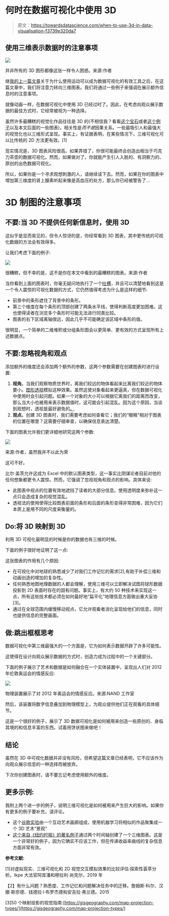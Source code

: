 # 何时在数据可视化中使用 3D

> 原文：<https://towardsdatascience.com/when-to-use-3d-in-data-visualisation-f3739e320da7>

## 使用三维表示数据时的注意事项

![](img/7df75c9e7b1f4c6b3ae227692cabb4d9.png)

并非所有的 3D 图形都像这张一样令人困惑。来源:作者

继[我的上一篇文章](/why-we-should-use-animation-in-data-vizualisation-6004fb400014)关于为什么使用运动可以成为数据可视化的有效工具之后，在这篇文章中，我们将注意力转向三维图表。我们将通过一些例子来强调在展示额外信息时的注意事项。

就像动画一样，在数据可视化中使用 3D 已经过时了。因此，在考虑向观众展示数据的最佳方式时，它经常被视为一种选择。

虽然许多最糟糕的视觉化作品往往是 3D 的(不相信我？看看[这个宝石](https://www.reddit.com/r/dataisugly/comments/6o7jj0/a_different_take_on_a_3d_pie_chart/)或者[这个例子](https://www.reddit.com/r/dataisugly/comments/2g1rbw/cost_of_cooking_at_home_vs_eating_out_displayed/)以及本文后面的一些图表)，相关性是*而不是*因果关系。一些最吸引人和最强大的视觉化也以三维形式呈现。事实上，有证据表明，在某些情况下，三维可视化可以比传统的 2D 方法更有效。[1]

现实情况是，3D 图表风险很高。如果弄错了，你很可能最终会创造出相当于巧克力茶壶的数据可视化。然而，如果做对了，你就能产生引人入胜的、有洞察力的、原创的出色数据可视化。

所以，如果你是一个寻求观想刺激的人，请继续读下去。然而，如果在你的图表中增加第三维度的肾上腺素听起来像是高血压的处方，那么你已经被警告了…

# 3D 制图的注意事项

## 不要:当 3D 不提供任何新信息时，使用 3D

这似乎是显而易见的，但令人惊讶的是，你经常看到 3D 图表，其中更传统的可视化数据的方法会有效得多。

让我们考虑下面的例子:

![](img/d197a715d4f8733d2829234d244bc60e.png)

很糟糕，但不幸的是，这不是你在本文中看到的最糟糕的图表。来源:作者

当你看到上面的图表时，你毫无疑问地执行了一个[吐槽](https://en.wikipedia.org/wiki/Spit-take)，并且可以清楚地看到这是一个令人震惊的可视化数据的方式，它仍然值得考虑为什么是这样的细节:

*   前景中的条形遮住了背景中的条形。
*   第三个维度在每个条形的顶部创建了两条水平线，使得判断高度更加困难。这也使得读者在浏览多个条形时可能无法进行同类比较。
*   图表的右下区域离轴很远，因此几乎不可能确定该区域中条形的值。

很明显，一个简单的二维堆积或分组条形图会以更简单、更有效的方式呈现所有上述数据点。

## 不要:忽略视角和观点

添加额外的维度还会添加两个额外的参数，这两个参数需要在创建图表时进行设置:

1.  **视角**。当我们观察物质世界时，离我们较远的物体看起来比离我们较近的物体要小。[图形透视](https://en.wikipedia.org/wiki/Perspective_(graphical))模拟这种效果。虽然这使对象看起来更逼真，但在数据可视化中使用时会引起问题。如果一个对象的大小可以根据它离我们的距离而改变，那么当大小也被用来表示数据值时，这可能会引起混乱。因为这个原因，当谈到观想时，透视是最好避免的[。](https://en.wikipedia.org/wiki/Orthographic_projection)
2.  **观点**。创建 3D 图表时，我们需要考虑如何查看它；我们的“眼睛”相对于图表的位置在哪里？这需要仔细审查，以确保信息表达清楚。

下面的图表允许我们更详细地研究这两个参数:

![](img/975f77ca52a05dae5ff40b7e65187567.png)

来源:作者，虽然我并不以此为荣

这可不好。

比尔·盖茨允许这成为 Excel 中的默认图表类型，这一事实比阴谋论者目前对他的任何想象都更令人震惊。然而，它强调了忽视视角和观点的影响。具体来说:

*   此图表中视点的位置有效地遮挡了读者的大部分信息。使用透明度来弥补这一点只会造成复杂的视觉混乱。
*   透视法的使用使得比较图表前面的条形和后面的条形变得非常困难，因为它们本质上是用不同的尺度来衡量的。

## Do:将 3D 映射到 3D

利用 3D 可视化最明显的时候是你的数据也有三维的时候。

下面的例子很好地证明了这一点:

这张图表的作用有几个原因:

*   在可视化中对地球的熟悉减少了对我们工作记忆的需求[2],有助于补偿三维和动画创造的增加的复杂性。
*   任何熟悉地图地理数据的人都会理解，使用三维可以立即解决试图将球形数据投影到 2D 表面时存在的固有问题。事实上，有大约 50 种技术来实现这一点，所有这些技术都必须在如何最好地“扁平化”地理信息方面做出重大妥协[3]。
*   通过在全球范围内缓慢移动视点，它允许观看者消化呈现给他们的信息，同时也提供信息的完整画面。

## 做:跳出框框思考

数据可视化中第三维最强大的一个方面是，它为如何表示数据开辟了许多可能性。

这使得在设计向观众展示数据的方式时，创造力成为过程中的一个关键部分。

下面的例子展示了艺术和数据是如何融合在一个实体装置中，呈现出人们对 2012 年伦敦奥运会的情感反应:

![](img/6fef45f11d7eb7aa35e2bd1d9f3cce81.png)

物理装置展示了对 2012 年奥运会的情感反应。来源:NAND 工作室

然后，该装置将数字信息叠加到物理模型上，为观众提供他们正在观看的具体细节。

这是一个很好的例子，展示了 3D 数据可视化是如何被用来创造一些原创的、身临其境的和信息丰富的东西。试着用饼状图来做吧！

## 结论

虽然在 3D 中可视化数据并非没有风险，但希望这篇文章已经表明，它不应该作为向观众展示信息的一种选择而被放弃。

下次你创建图表时，请不要忘记考虑使用额外的维度。

## 更多示例:

我附上两个进一步的例子，说明三维可视化是如何被用来产生巨大的影响。如果你有更多的例子要补充，请评论。

*   这个[谷歌实验](https://artsexperiments.withgoogle.com/tsnemap/)由一个互动艺术画廊组成，使用机器学习将相似的作品聚集成一个 3D 艺术“景观”
*   [这个来自《纽约时报》的著名例子](https://www.nytimes.com/interactive/2015/03/19/upshot/3d-yield-curve-economic-growth.html)通过两个时间轴创建了一个三维图表。这是一个非常好的例子，因为它确实不应该工作，但在传递收益率曲线的复杂信息方面非常有效。

**参考文献:**

[1]对虚拟现实、三维可视化和 2D 视觉交互模拟效果的比较评估:探索性荟萃分析。Ikpe 大法官阿库潘和穆拉利·尚克尔，2019 年

【2】有什么问题？熟悉度、工作记忆和问题解决任务中的迁移。詹姆斯·科尔、汉娜·斯奈德、钱德拉·l·布罗杰德和安吉拉·弗兰德。2015

[3]50 个映射投影的视觉指南:[https://gisgeography.com/map-projection-types/](https://gisgeography.com/map-projection-types/)
